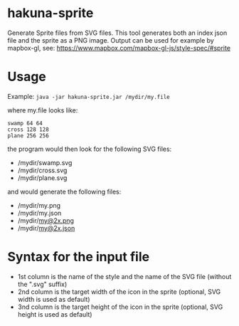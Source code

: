 # hakuna-sprite

Generate Sprite files from SVG files.
This tool generates both an index json file and the sprite as a PNG image.
Output can be used for example by mapbox-gl, see: https://www.mapbox.com/mapbox-gl-js/style-spec/#sprite

# Usage

Example:
`java -jar hakuna-sprite.jar /mydir/my.file`

where my.file looks like:
```
swamp 64 64
cross 128 128
plane 256 256
```

the program would then look for the following SVG files:
* /mydir/swamp.svg
* /mydir/cross.svg
* /mydir/plane.svg

and would generate the following files:
* /mydir/my.png
* /mydir/my.json
* /mydir/my@2x.png
* /mydir/my@2x.json

# Syntax for the input file

* 1st column is the name of the style and the name of the SVG file (without the ".svg" suffix)
* 2nd column is the target width of the icon in the sprite (optional, SVG width is used as default)
* 3nd column is the target height of the icon in the sprite (optional, SVG height is used as default)
